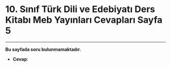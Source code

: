 # 10. Sınıf Türk Dili ve Edebiyatı Ders Kitabı Meb Yayınları Cevapları Sayfa 5

---

**Bu sayfada soru bulunmamaktadır.**

-   **Cevap**: